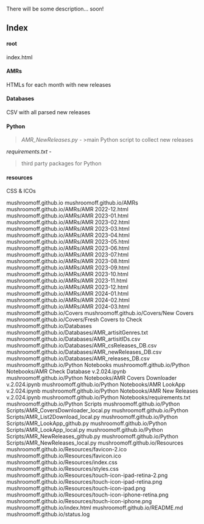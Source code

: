 There will be some description... soon!

## Index
#### root
index.html

#### AMRs
HTMLs for each month with new releases

#### Databases
CSV with all parsed new releases 

#### Python
> *AMR_NewReleases.py* - >main Python script to collect new releases

*requirements.txt* -
>third party packages for Python 

#### resources
CSS & ICOs


mushroomoff.github.io
mushroomoff.github.io/AMRs
mushroomoff.github.io/AMRs/AMR 2022-12.html
mushroomoff.github.io/AMRs/AMR 2023-01.html
mushroomoff.github.io/AMRs/AMR 2023-02.html
mushroomoff.github.io/AMRs/AMR 2023-03.html
mushroomoff.github.io/AMRs/AMR 2023-04.html
mushroomoff.github.io/AMRs/AMR 2023-05.html
mushroomoff.github.io/AMRs/AMR 2023-06.html
mushroomoff.github.io/AMRs/AMR 2023-07.html
mushroomoff.github.io/AMRs/AMR 2023-08.html
mushroomoff.github.io/AMRs/AMR 2023-09.html
mushroomoff.github.io/AMRs/AMR 2023-10.html
mushroomoff.github.io/AMRs/AMR 2023-11.html
mushroomoff.github.io/AMRs/AMR 2023-12.html
mushroomoff.github.io/AMRs/AMR 2024-01.html
mushroomoff.github.io/AMRs/AMR 2024-02.html
mushroomoff.github.io/AMRs/AMR 2024-03.html
mushroomoff.github.io/Covers
mushroomoff.github.io/Covers/New Covers
mushroomoff.github.io/Covers/Fresh Covers to Check
mushroomoff.github.io/Databases
mushroomoff.github.io/Databases/AMR_artisitGenres.txt
mushroomoff.github.io/Databases/AMR_artisitIDs.csv
mushroomoff.github.io/Databases/AMR_csReleases_DB.csv
mushroomoff.github.io/Databases/AMR_newReleases_DB.csv
mushroomoff.github.io/Databases/AMR_releases_DB.csv
mushroomoff.github.io/Python Notebooks
mushroomoff.github.io/Python Notebooks/AMR Check Database v.2.024.ipynb
mushroomoff.github.io/Python Notebooks/AMR Covers Downloader v.2.024.ipynb
mushroomoff.github.io/Python Notebooks/AMR LookApp v.2.024.ipynb
mushroomoff.github.io/Python Notebooks/AMR New Releases v.2.024.ipynb
mushroomoff.github.io/Python Notebooks/requirements.txt
mushroomoff.github.io/Python Scripts
mushroomoff.github.io/Python Scripts/AMR_CoversDownloader_local.py
mushroomoff.github.io/Python Scripts/AMR_List2Download_local.py
mushroomoff.github.io/Python Scripts/AMR_LookApp_github.py
mushroomoff.github.io/Python Scripts/AMR_LookApp_local.py
mushroomoff.github.io/Python Scripts/AMR_NewReleases_github.py
mushroomoff.github.io/Python Scripts/AMR_NewReleases_local.py
mushroomoff.github.io/Resources
mushroomoff.github.io/Resources/favicon-2.ico
mushroomoff.github.io/Resources/favicon.ico
mushroomoff.github.io/Resources/index.css
mushroomoff.github.io/Resources/styles.css
mushroomoff.github.io/Resources/touch-icon-ipad-retina-2.png
mushroomoff.github.io/Resources/touch-icon-ipad-retina.png
mushroomoff.github.io/Resources/touch-icon-ipad.png
mushroomoff.github.io/Resources/touch-icon-iphone-retina.png
mushroomoff.github.io/Resources/touch-icon-iphone.png
mushroomoff.github.io/index.html
mushroomoff.github.io/README.md
mushroomoff.github.io/status.log
